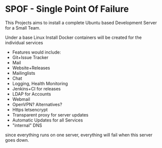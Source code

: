 # SPOF - Single Point Of Failure

This Projects aims to install a complete Ubuntu based Development Server for a
Small Team.

Under a base Linux Install Docker containers will be created for the individual services

* Features would include:
* Git+Issue Tracker
* Mail
* Website+Releases
* Mailinglists
* Chat
* Logging, Health Monitoring
* Jenkins+CI for releases
* LDAP for Accounts
* Webmail
* OpenVPN? Alternatives?
* Https letsencrypt
* Transparent proxy for server updates
* Automatic Updates for all Services
* "internal" DNS

since everything runs on one server, everything will fail when this server goes down.
